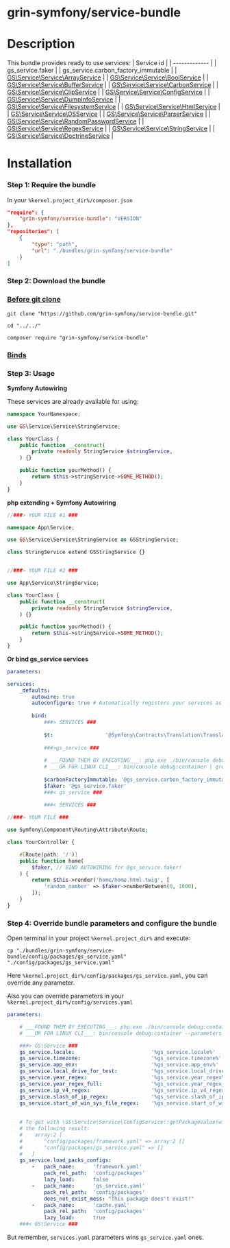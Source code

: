 grin-symfony/service-bundle
========

# Description


This bundle provides ready to use services:
| Service id |
| ------------- |
| gs_service.faker |
| gs_service.carbon_factory_immutable |
| [GS\Service\Service\ArrayService](https://github.com/grin-symfony/service-bundle/blob/main/src/Service/ArrayService.php) |
| [GS\Service\Service\BoolService](https://github.com/grin-symfony/service-bundle/blob/main/src/Service/BoolService.php) |
| [GS\Service\Service\BufferService](https://github.com/grin-symfony/service-bundle/blob/main/src/Service/BufferService.php) |
| [GS\Service\Service\CarbonService](https://github.com/grin-symfony/service-bundle/blob/main/src/Service/CarbonService.php) |
| [GS\Service\Service\ClipService](https://github.com/grin-symfony/service-bundle/blob/main/src/Service/ClipService.php) |
| [GS\Service\Service\ConfigService](https://github.com/grin-symfony/service-bundle/blob/main/src/Service/ConfigService.php) |
| [GS\Service\Service\DumpInfoService](https://github.com/grin-symfony/service-bundle/blob/main/src/Service/DumpInfoService.php) |
| [GS\Service\Service\FilesystemService](https://github.com/grin-symfony/service-bundle/blob/main/src/Service/FilesystemService.php) |
| [GS\Service\Service\HtmlService](https://github.com/grin-symfony/service-bundle/blob/main/src/Service/HtmlService.php) |
| [GS\Service\Service\OSService](https://github.com/grin-symfony/service-bundle/blob/main/src/Service/OSService.php) |
| [GS\Service\Service\ParserService](https://github.com/grin-symfony/service-bundle/blob/main/src/Service/ParserService.php) |
| [GS\Service\Service\RandomPasswordService](https://github.com/grin-symfony/service-bundle/blob/main/src/Service/RandomPasswordService.php) |
| [GS\Service\Service\RegexService](https://github.com/grin-symfony/service-bundle/blob/main/src/Service/RegexService.php) |
| [GS\Service\Service\StringService](https://github.com/grin-symfony/service-bundle/blob/main/src/Service/StringService.php) |
| [GS\Service\Service\DoctrineService](https://github.com/grin-symfony/service-bundle/blob/main/src/Service/DoctrineService.php) |

# Installation

### Step 1: Require the bundle

In your `%kernel.project_dir%/composer.json`

```json
"require": {
	"grin-symfony/service-bundle": "VERSION"
},
"repositories": [
	{
		"type": "path",
		"url": "./bundles/grin-symfony/service-bundle"
	}
]
```

### Step 2: Download the bundle

### [Before git clone](https://github.com/grin-symfony/docs/blob/main/docs/bundles_grin_symfony%20mkdir.md)

```console
git clone "https://github.com/grin-symfony/service-bundle.git"
```

```console
cd "../../"
```

```console
composer require "grin-symfony/service-bundle"
```

### [Binds](https://github.com/grin-symfony/docs/blob/main/docs/borrow-services.yaml-section.md)

### Step 3: Usage

**Symfony Autowiring**

These services are already available for using:

```php
namespace YourNamespace;

use GS\Service\Service\StringService;

class YourClass {
	public function __construct(
		private readonly StringService $stringService,
	) {}

	public function yourMethod() {
		return $this->stringService->SOME_METHOD();
	}
}
```

**php extending + Symfony Autowiring**

```php
//###> YOUR FILE #1 ###

namespace App\Service;

use GS\Service\Service\StringService as GSStringService;

class StringService extend GSStringService {}


//###> YOUR FILE #2 ###

use App\Service\StringService;

class YourClass {
	public function __construct(
		private readonly StringService $stringService,
	) {}

	public function yourMethod() {
		return $this->stringService->SOME_METHOD();
	}
}
```

**Or bind gs_service services**

```yaml
parameters:

services:
    _defaults:
        autowire: true
        autoconfigure: true # Automatically registers your services as commands, event subscribers, etc.
    
        bind:
            ###> SERVICES ###
            
            $t:                 '@Symfony\Contracts\Translation\TranslatorInterface'
            
            ###>gs_service ###
            
            # ___FOUND THEM BY EXECUTING___: php.exe ./bin/console debug:container | grep gs_service
            # ___OR FOR LINUX CLI___: bin/console debug:container | grep gs_service
            
            $carbonFactoryImmutable: '@gs_service.carbon_factory_immutable'
            $faker: '@gs_service.faker'
            ###< gs_service ###
            
            ###< SERVICES ###
```

```php
//###> YOUR FILE ###

use Symfony\Component\Routing\Attribute\Route;

class YourController {

	#[Route(path: '/')]
	public function home(
		$faker, // BIND AUTOWIRING for @gs_service.faker!
	) {
		return $this->render('home/home.html.twig', [
			'random_number' => $faker->numberBetween(0, 1000),
		]);
	}
}
```

### Step 4: Override bundle parameters and configure the bundle

Open terminal in your project `%kernel.project_dir%` and execute:

```console
cp "./bundles/grin-symfony/service-bundle/config/packages/gs_service.yaml" "./config/packages/gs_service.yaml"
```

Here `%kernel.project_dir%/config/packages/gs_service.yaml`, you can override any parameter.

Also you can override parameters in your `%kernel.project_dir%/config/services.yaml`

```yaml
parameters:

    # ___FOUND THEM BY EXECUTING___: php.exe ./bin/console debug:container --parameters | grep gs_service
    # ___OR FOR LINUX CLI___: bin/console debug:container --parameters | grep gs_service

    ###> GS\Service ###
    gs_service.locale:                         '%gs_service.locale%'
    gs_service.timezone:                       '%gs_service.timezone%'
    gs_service.app_env:                        '%gs_service.app_env%'
    gs_service.local_drive_for_test:           '%gs_service.local_drive_for_test%'
    gs_service.year_regex:                     '%gs_service.year_regex%'
    gs_service.year_regex_full:                '%gs_service.year_regex_full%'
    gs_service.ip_v4_regex:                    '%gs_service.ip_v4_regex%'
    gs_service.slash_of_ip_regex:              '%gs_service.slash_of_ip_regex%'
    gs_service.start_of_win_sys_file_regex:    '%gs_service.start_of_win_sys_file_regex%'
    
    
    # To get with \GS\Service\Service\ConfigService::getPackageValue(without arguments)
    # the following result:
    #    array:2 [
    #       "config/packages/framework.yaml" => array:2 []
    #       "config/packages/gs_service.yaml" => []
    #   ]
    gs_service.load_packs_configs:
        -   pack_name:      'framework.yaml'
            pack_rel_path:  'config/packages'
            lazy_load:      false
        -   pack_name:      'gs_service.yaml'
            pack_rel_path:  'config/packages'
            does_not_exist_mess: "This package does't exist!"
        -   pack_name:      'cache.yaml'
            pack_rel_path:  'config/packages'
            lazy_load:      true
    ###< GS\Service ###
```

But remember, `services.yaml` parameters wins `gs_service.yaml` ones.